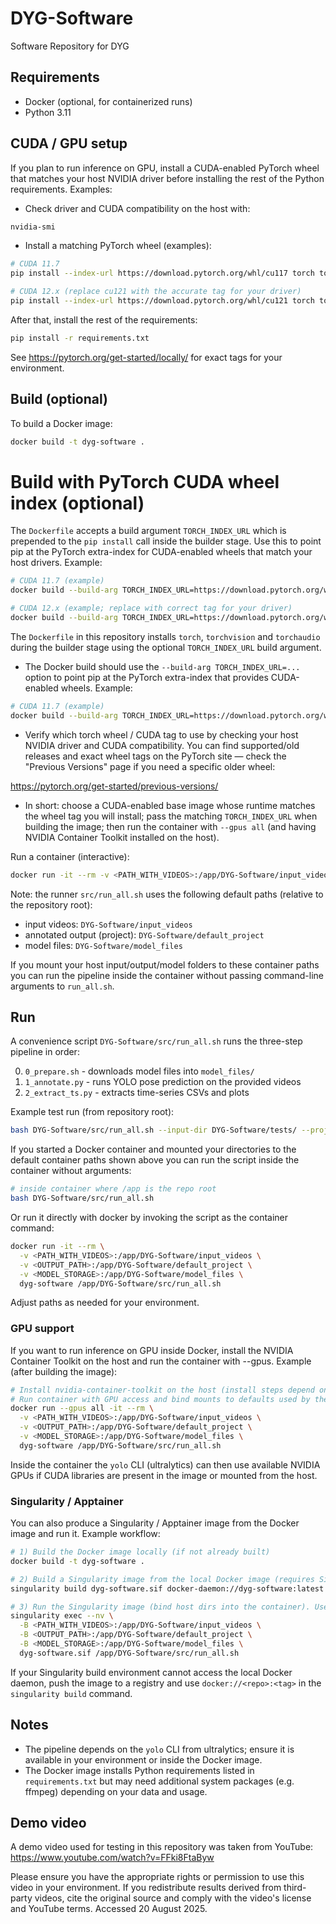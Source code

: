 # DYG-Software
Software Repository for DYG

## Requirements
- Docker (optional, for containerized runs)
- Python 3.11

## CUDA / GPU setup
If you plan to run inference on GPU, install a CUDA-enabled PyTorch wheel that matches your host NVIDIA driver before installing the rest of the Python requirements. Examples:

- Check driver and CUDA compatibility on the host with:

```bash
nvidia-smi
```

- Install a matching PyTorch wheel (examples):

```bash
# CUDA 11.7
pip install --index-url https://download.pytorch.org/whl/cu117 torch torchvision torchaudio --upgrade

# CUDA 12.x (replace cu121 with the accurate tag for your driver)
pip install --index-url https://download.pytorch.org/whl/cu121 torch torchvision torchaudio --upgrade
```

After that, install the rest of the requirements:

```bash
pip install -r requirements.txt
```

See https://pytorch.org/get-started/locally/ for exact tags for your environment.

## Build (optional)
To build a Docker image:

```bash
docker build -t dyg-software .
```

# Build with PyTorch CUDA wheel index (optional)
The `Dockerfile` accepts a build argument `TORCH_INDEX_URL` which is prepended to the `pip install` call inside the builder stage. Use this to point pip at the PyTorch extra-index for CUDA-enabled wheels that match your host drivers. Example:

```bash
# CUDA 11.7 (example)
docker build --build-arg TORCH_INDEX_URL=https://download.pytorch.org/whl/cu117 --build-arg TORCH_CUDA=cu117 --build-arg TORCH_VERSION=2.0.1 --build-arg TORCHVISION_VERSION=0.15.2 --build-arg TORCHAUDIO_VERSION=2.0.1 -t dyg-software .

# CUDA 12.x (example; replace with correct tag for your driver)
docker build --build-arg TORCH_INDEX_URL=https://download.pytorch.org/whl/cu121 --build-arg TORCH_CUDA=cu121 --build-arg TORCH_VERSION=2.7.1 --build-arg TORCHVISION_VERSION=0.22.1 --build-arg TORCHAUDIO_VERSION=2.7.1 -t dyg-software .
```

The `Dockerfile` in this repository installs `torch`, `torchvision` and `torchaudio` during the builder stage using the optional `TORCH_INDEX_URL` build argument.



- The Docker build should use the `--build-arg TORCH_INDEX_URL=...` option to point pip at the PyTorch extra-index that provides CUDA-enabled wheels. Example:

```bash
# CUDA 11.7 (example)
docker build --build-arg TORCH_INDEX_URL=https://download.pytorch.org/whl/cu117 -t dyg-software .
```

- Verify which torch wheel / CUDA tag to use by checking your host NVIDIA driver and CUDA compatibility. You can find supported/old releases and exact wheel tags on the PyTorch site — check the "Previous Versions" page if you need a specific older wheel:

https://pytorch.org/get-started/previous-versions/

- In short: choose a CUDA-enabled base image whose runtime matches the wheel tag you will install; pass the matching `TORCH_INDEX_URL` when building the image; then run the container with `--gpus all` (and having NVIDIA Container Toolkit installed on the host).

Run a container (interactive):

```bash
docker run -it --rm -v <PATH_WITH_VIDEOS>:/app/DYG-Software/input_videos -v <OUTPUT_PATH>:/app/DYG-Software/default_project -v <MODEL_STORAGE>:/app/DYG-Software/model_files dyg-software /bin/bash
```

Note: the runner `src/run_all.sh` uses the following default paths (relative to the repository root):
- input videos: `DYG-Software/input_videos`
- annotated output (project): `DYG-Software/default_project`
- model files: `DYG-Software/model_files`

If you mount your host input/output/model folders to these container paths you can run the pipeline inside the container without passing command-line arguments to `run_all.sh`.

## Run
A convenience script `DYG-Software/src/run_all.sh` runs the three-step pipeline in order:

0. `0_prepare.sh` - downloads model files into `model_files/`
1. `1_annotate.py` - runs YOLO pose prediction on the provided videos
2. `2_extract_ts.py` - extracts time-series CSVs and plots

Example test run (from repository root):

```bash
bash DYG-Software/src/run_all.sh --input-dir DYG-Software/tests/ --project test_project
```

If you started a Docker container and mounted your directories to the default container paths shown above you can run the script inside the container without arguments:

```bash
# inside container where /app is the repo root
bash DYG-Software/src/run_all.sh
```

Or run it directly with docker by invoking the script as the container command:

```bash
docker run -it --rm \
  -v <PATH_WITH_VIDEOS>:/app/DYG-Software/input_videos \
  -v <OUTPUT_PATH>:/app/DYG-Software/default_project \
  -v <MODEL_STORAGE>:/app/DYG-Software/model_files \
  dyg-software /app/DYG-Software/src/run_all.sh
```

Adjust paths as needed for your environment.

### GPU support
If you want to run inference on GPU inside Docker, install the NVIDIA Container Toolkit on the host and run the container with --gpus. Example (after building the image):

```bash
# Install nvidia-container-toolkit on the host (install steps depend on distro)
# Run container with GPU access and bind mounts to defaults used by the runner
docker run --gpus all -it --rm \
  -v <PATH_WITH_VIDEOS>:/app/DYG-Software/input_videos \
  -v <OUTPUT_PATH>:/app/DYG-Software/default_project \
  -v <MODEL_STORAGE>:/app/DYG-Software/model_files \
  dyg-software /app/DYG-Software/src/run_all.sh
```

Inside the container the `yolo` CLI (ultralytics) can then use available NVIDIA GPUs if CUDA libraries are present in the image or mounted from the host.

### Singularity / Apptainer
You can also produce a Singularity / Apptainer image from the Docker image and run it. Example workflow:

```bash
# 1) Build the Docker image locally (if not already built)
docker build -t dyg-software .

# 2) Build a Singularity image from the local Docker image (requires Singularity/Apptainer with docker-daemon support)
singularity build dyg-software.sif docker-daemon://dyg-software:latest

# 3) Run the Singularity image (bind host dirs into the container). Use --nv for NVIDIA GPU support.
singularity exec --nv \
  -B <PATH_WITH_VIDEOS>:/app/DYG-Software/input_videos \
  -B <OUTPUT_PATH>:/app/DYG-Software/default_project \
  -B <MODEL_STORAGE>:/app/DYG-Software/model_files \
  dyg-software.sif /app/DYG-Software/src/run_all.sh
```

If your Singularity build environment cannot access the local Docker daemon, push the image to a registry and use `docker://<repo>:<tag>` in the `singularity build` command.

## Notes
- The pipeline depends on the `yolo` CLI from ultralytics; ensure it is available in your environment or inside the Docker image.
- The Docker image installs Python requirements listed in `requirements.txt` but may need additional system packages (e.g. ffmpeg) depending on your data and usage.

## Demo video
A demo video used for testing in this repository was taken from YouTube: https://www.youtube.com/watch?v=FFki8FtaByw

Please ensure you have the appropriate rights or permission to use this video in your environment. If you redistribute results derived from third-party videos, cite the original source and comply with the video's license and YouTube terms. Accessed 20 August 2025.
